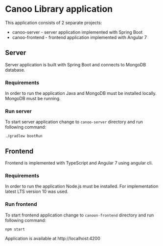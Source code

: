 # Canoo Library application

This application consists of 2 separate projects:

- canoo-server - server application implemented with Spring Boot
- canoo-frontend - frontend application implemented with Angular 7

## Server

Server application is built with Spring Boot and connects to MongoDB database.

### Requirements

In order to run the application Java and MongoDB must be installed locally. MongoDB must be running.

### Run server

To start server application change to `canoo-server` directory and run following command:

    ./gradlew bootRun

## Frontend

Frontend is implemented with TypeScript and Angular 7 using angular cli.

### Requirements

In order to run the application Node.js must be installed. For implementation latest LTS version 10 was used.

### Run frontend

To start frontend application change to `canoon-frontend` directory and run following command:

    npm start

Application is available at http://localhost:4200